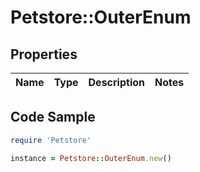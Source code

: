 # Petstore::OuterEnum

## Properties

Name | Type | Description | Notes
------------ | ------------- | ------------- | -------------

## Code Sample

```ruby
require 'Petstore'

instance = Petstore::OuterEnum.new()
```


